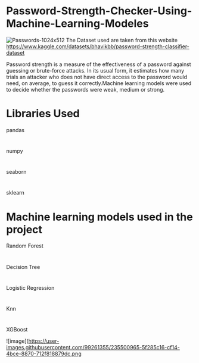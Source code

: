 # Password-Strength-Checker-Using-Machine-Learning-Modeles

![Passwords-1024x512](https://user-images.githubusercontent.com/99261355/235495506-cbdf8a8b-bbcb-4d21-9e15-deeaa6938b30.png)
The Dataset used are taken from this website https://www.kaggle.com/datasets/bhavikbb/password-strength-classifier-dataset

Password strength is a measure of the effectiveness of a password against guessing or brute-force attacks. In its usual form, it estimates how many trials an attacker who does not have direct access to the password would need, on average, to guess it correctly.Machine learning models were used to decide whether the passwords were weak, medium or strong.
# Libraries Used
pandas
#
numpy
#
seaborn
#
sklearn
# Machine learning models used in the project
Random Forest
#
Decision Tree
#
Logistic Regression
#
Knn
#
XGBoost


![image](https://user-images.githubusercontent.com/99261355/235500965-5f285c16-cf14-4bce-8870-712f818879dc.png
